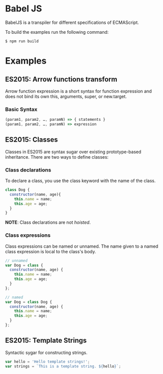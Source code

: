 # Babel JS

BabelJS is a transpiler for different specifications of ECMAScript.

To build the examples run the following command:

```shell
$ npm run build
```

# Examples
## ES2015: Arrow functions transform
Arrow function expression is a short syntax for function expression and does not
bind its own this, arguments, super, or new.target.

### Basic Syntax
```javascript
(param1, param2, …, paramN) => { statements }
(param1, param2, …, paramN) => expression
```

## ES2015: Classes
Classes in ES2015 are syntax sugar over existing prototype-based inheritance.
There are two ways to define classes:

### Class declarations
To declare a class, you use the class keyword with the name of the class.

```javascript
class Dog {
  constructor(name, age){
    this.name = name;
    this.age = age;
  }
}
```
**NOTE**: Class declarations are not *hoisted*.

### Class expressions
Class expressions can be named or unnamed. The name given to a named class
expression is local to the class's body.

```javascript
// unnamed
var Dog = class {
  constructor(name, age) {
    this.name = name;
    this.age = age;
  }
};

// named
var Dog = class Dog {
  constructor(name, age) {
    this.name = name;
    this.age = age;
  }
};
```

## ES2015: Template Strings
Syntactic sygar for constructing strings.

```javascript
var hello = 'Hello template strings!';
var strings = `This is a template string. ${hello}`;
```
